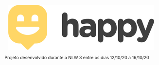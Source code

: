 <p align="center">
  <img src="https://raw.githubusercontent.com/alewebcode/nlw3/master/icon.svg" />
</p>
Projeto desenvolvido durante a NLW 3 entre os dias 12/10/20 a 16/10/20
